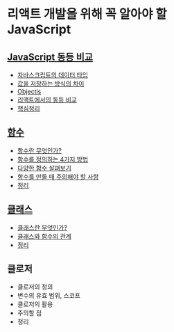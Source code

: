 # 리액트 개발을 위해 꼭 알아야 할 JavaScript
## [JavaScript 동등 비교](JS_동등비교.md)
- [자바스크립트의 데이터 타입](JS_동등비교.md/#js의-데이터-타입)
- [값을 저장하는 방식의 차이](JS_동등비교.md/#값을-저장하는-방식의-차이)
- [Objectis](JS_동등비교.md/#objectis)
- [리액트에서의 동등 비교](JS_동등비교.md/#리액트에서의-동등-비교)
- [핵심정리](JS_동등비교.md/#핵심)

## [함수](함수.md)
- [함수란 무엇인가?](함수.md/#함수란)
- [함수를 정의하는 4가지 방법](함수.md/#4가지-정의-방법)
- [다양한 함수 살펴보기](함수.md/#다양한-함수-살펴보기)
- [함수를 만들 때 주의해야 할 사항](함수.md/#함수를-만들-때-주의해야-할-사항)
- [정리](함수.md/#정리)

## [클래스](클래스.md)
- [클래스란 무엇인가?](클래스.md/#클래스란)
- [클래스와 함수의 관계](클래스.md/#클래스와-함수의-관계)
- [정리](클래스.md/#정리)

## 클로저
- 클로저의 정의
- 변수의 유효 범위, 스코프
- 클로저의 활용
- 주의할 점
- 정리